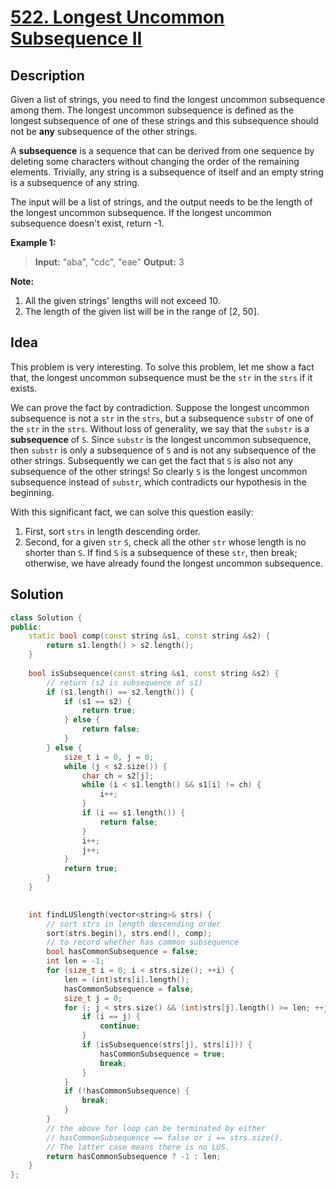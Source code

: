 # [522. Longest Uncommon Subsequence II](https://leetcode.com/problems/longest-uncommon-subsequence-ii/description/)

## Description

Given a list of strings, you need to find the longest uncommon subsequence among them. The longest uncommon subsequence is defined as the longest subsequence of one of these strings and this subsequence should not be **any** subsequence of the other strings.

A **subsequence** is a sequence that can be derived from one sequence by deleting some characters without changing the order of the remaining elements. Trivially, any string is a subsequence of itself and an empty string is a subsequence of any string.

The input will be a list of strings, and the output needs to be the length of the longest uncommon subsequence. If the longest uncommon subsequence doesn't exist, return -1.

**Example 1:**

>**Input:** "aba", "cdc", "eae"
**Output:** 3

**Note:**

1. All the given strings' lengths will not exceed 10.
2. The length of the given list will be in the range of [2, 50].

## Idea

This problem is very interesting. To solve this problem, let me show a fact that, the longest uncommon subsequence must be the `str` in the `strs` if it exists.

We can prove the fact by contradiction. Suppose the longest uncommon subsequence is not a `str` in the `strs`, but a subsequence `substr` of one of the `str` in the `strs`. Without loss of generality, we say that the `substr` is a **subsequence** of `S`. Since `substr` is the longest uncommon subsequence, then `substr` is only a subsequence of `S` and is not any subsequence of the other strings. Subsequently we can get the fact that `S` is also not any subsequence of the other strings! So clearly `S` is the longest uncommon subsequence instead of `substr`, which contradicts our hypothesis in the beginning.

With this significant fact, we can solve this question easily:

1. First, sort `strs` in length descending order.
2. Second, for a given `str` `S`, check all the other `str` whose length is no shorter than `S`. If find `S` is a subsequence of these `str`, then break; otherwise, we have already found the longest uncommon subsequence.

## Solution

```cpp
class Solution {
public:
    static bool comp(const string &s1, const string &s2) {
        return s1.length() > s2.length();
    }
    
    bool isSubsequence(const string &s1, const string &s2) {
        // return (s2 is subsequence of s1)
        if (s1.length() == s2.length()) {
            if (s1 == s2) {
                return true;
            } else {
                return false;
            }
        } else {
            size_t i = 0, j = 0;
            while (j < s2.size()) {
                char ch = s2[j];
                while (i < s1.length() && s1[i] != ch) {
                    i++;
                }
                if (i == s1.length()) {
                    return false;
                }
                i++;
                j++;
            }
            return true;
        }
    }

    
    int findLUSlength(vector<string>& strs) {
        // sort strs in length descending order
        sort(strs.begin(), strs.end(), comp);
        // to record whether has common subsequence
        bool hasCommonSubsequence = false;
        int len = -1;
        for (size_t i = 0; i < strs.size(); ++i) {
            len = (int)strs[i].length();
            hasCommonSubsequence = false;
            size_t j = 0;
            for (; j < strs.size() && (int)strs[j].length() >= len; ++j) {
                if (i == j) {
                    continue;
                }
                if (isSubsequence(strs[j], strs[i])) {
                    hasCommonSubsequence = true;
                    break;
                }
            }
            if (!hasCommonSubsequence) {
                break;
            }
        }
        // the above for loop can be terminated by either 
        // hasCommonSubsequence == false or i == strs.size(). 
        // The latter case means there is no LUS.
        return hasCommonSubsequence ? -1 : len;
    }
};
```